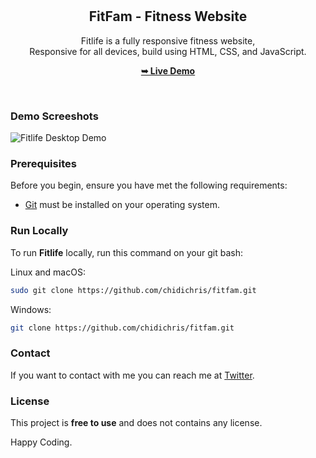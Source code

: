 <div align="center">

  <br />
  <br />

  <h2 align="center">FitFam - Fitness Website</h2>

  Fitlife is a fully responsive fitness website, <br />Responsive for all devices, build using HTML, CSS, and JavaScript.

  <a href="https://chidichris.github.io/fitfam/"><strong>➥ Live Demo</strong></a>

</div>

<br />

### Demo Screeshots

![Fitlife Desktop Demo](./readme-images/desktop.png "Desktop Demo")

### Prerequisites

Before you begin, ensure you have met the following requirements:

* [Git](https://git-scm.com/downloads "Download Git") must be installed on your operating system.

### Run Locally

To run **Fitlife** locally, run this command on your git bash:

Linux and macOS:

```bash
sudo git clone https://github.com/chidichris/fitfam.git
```

Windows:

```bash
git clone https://github.com/chidichris/fitfam.git
```

### Contact

If you want to contact with me you can reach me at [Twitter](https://x.com/ChidiChriz).

### License

This project is **free to use** and does not contains any license.

Happy Coding.
